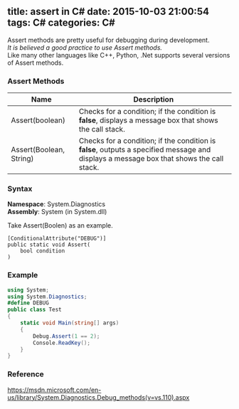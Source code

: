 title: assert in C#
date: 2015-10-03 21:00:54
tags: C#
categories: C#
---
Assert methods are pretty useful for debugging during development.  
*It is believed a good practice to use Assert methods.*  
Like many other languages like C++, Python, .Net supports several versions of Assert methods.
<!--more-->

### Assert Methods
|Name  |Description|
|---------------|-----------|
|Assert(boolean)|Checks for a condition; if the condition is **false**, displays a message box that shows the call stack.|
|Assert(Boolean, String)|Checks for a condition; if the condition is **false**, outputs a specified message and displays a message box that shows the call stack.|


### Syntax
**Namespace**:   System.Diagnostics  
**Assembly**:  System (in System.dll)  

Take Assert(Boolen) as an example.
```
[ConditionalAttribute("DEBUG")]
public static void Assert(
	bool condition
)
```


### Example
```cs
using System;
using System.Diagnostics;
#define DEBUG
public class Test 
{
	static void Main(string[] args)
	{
		Debug.Assert(1 == 2);
		Console.ReadKey();
	}
}
```

### Reference
https://msdn.microsoft.com/en-us/library/System.Diagnostics.Debug_methods(v=vs.110).aspx
